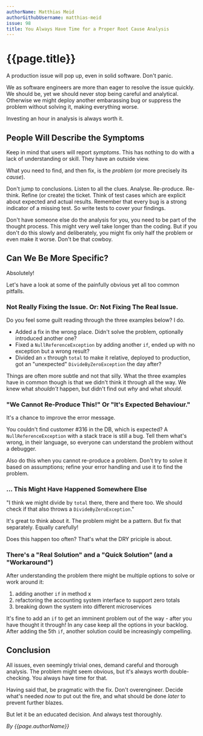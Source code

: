 ```yaml
---
authorName: Matthias Meid
authorGithubUsername: matthias-meid
issue: 98
title: You Always Have Time for a Proper Root Cause Analysis
---
```

# {{page.title}}

A production issue will pop up, even in solid software. Don't panic.

We as software engineers are more than eager to resolve the issue quickly. We should be, yet we should never stop being careful and analytical. Otherwise we might deploy another embarassing bug or suppress the problem without solving it, making everything worse.

Investing an hour in analysis is always worth it.

## People Will Describe the Symptoms

Keep in mind that users will report _symptoms_. This has nothing to do with a lack of understanding or skill. They have an outside view.

What you need to find, and then fix, is the _problem_ (or more precisely its _cause_).

Don't jump to conclusions. Listen to all the clues. Analyse. Re-produce. Re-think. Refine (or create) the ticket. Think of test cases which are explicit about expected and actual results. Remember that every bug is a strong indicator of a missing test. So write tests to cover your findings.

Don't have someone else do the analysis for you, you need to be part of the thought process. This might very well take longer than the coding. But if you don't do this slowly and deliberately, you might fix only half the problem or even make it worse. Don't be that cowboy.

## Can We Be More Specific?

Absolutely!

Let's have a look at some of the painfully obvious yet all too common pitfalls.

### Not Really Fixing the Issue. Or: Not Fixing The Real Issue.

Do you feel some guilt reading through the three examples below? I do.

* Added a fix in the wrong place. Didn't solve the problem, optionally introduced another one?
* Fixed a `NullReferenceException` by adding another `if`, ended up with no exception but a wrong result?
* Divided an `x` through `total` to make it relative, deployed to production, got an "unexpected" `DivideByZeroException` the day after?

Things are often more subtle and not that silly. What the three examples have in common though is that we didn't think it through all the way. We knew what _shouldn't_ happen, but didn't find out _why_ and what _should_.

### "We Cannot Re-Produce This!" Or "It's Expected Behaviour."

It's a chance to improve the error message.

You couldn't find customer #316 in the DB, which is expected? A `NullReferenceException` with a stack trace is still a bug. Tell them what's wrong, in their language, so everyone can understand the problem without a debugger.

Also do this when you cannot re-produce a problem. Don't try to solve it based on assumptions; refine your error handling and use it to find the problem.

### ... This Might Have Happened Somewhere Else

"I think we might divide by `total` there, there and there too. We should check if that also throws a `DivideByZeroException`."

It's great to think about it. The problem might be a pattern. But fix that separately. Equally carefully!

Does this happen too often? That's what the DRY priciple is about.

### There's a "Real Solution" and a "Quick Solution" (and a "Workaround")

After understanding the problem there might be multiple options to solve or work around it:

1. adding another `if` in method x
1. refactoring the accounting system interface to support zero totals
1. breaking down the system into different microservices

It's fine to add an `if` to get an imminent problem out of the way - after you have thought it through! In any case keep all the options in your backlog. After adding the 5th `if`, another solution could be increasingly compelling.

## Conclusion

All issues, even seemingly trivial ones, demand careful and thorough analysis. The problem might seem obvious, but it's always worth double-checking. You always have time for that.

Having said that, be pragmatic with the fix. Don't overengineer. Decide what's needed _now_ to put out the fire, and what should be done  _later_ to prevent further blazes.

But let it be an educated decision. And always test thoroughly.

*By {{page.authorName}}*